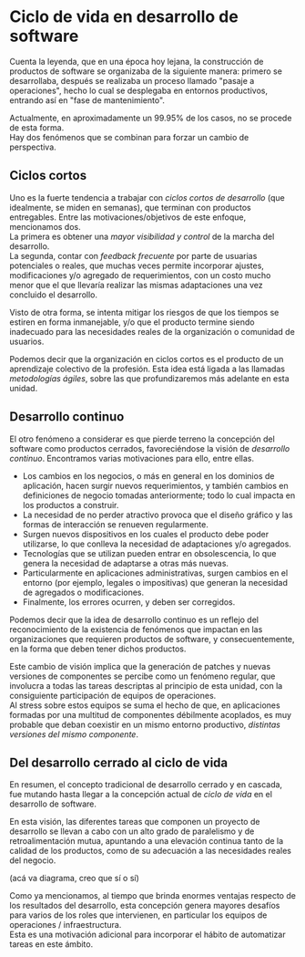# Ciclo de vida en desarrollo de software
Cuenta la leyenda, que en una época hoy lejana, la construcción de productos de software se organizaba de la siguiente manera: primero se desarrollaba, después se realizaba un proceso llamado "pasaje a operaciones", hecho lo cual se desplegaba en entornos productivos, entrando así en "fase de mantenimiento".

Actualmente, en aproximadamente un 99.95% de los casos, no se procede de esta forma.  
Hay dos fenómenos que se combinan para forzar un cambio de perspectiva.


## Ciclos cortos 
Uno es la fuerte tendencia a trabajar con _ciclos cortos de desarrollo_ (que idealmente, se miden en semanas), que terminan con productos entregables.
Entre las motivaciones/objetivos de este enfoque, mencionamos dos.  
La primera es obtener una _mayor visibilidad y control_ de la marcha del desarrollo.  
La segunda, contar con _feedback frecuente_ por parte de usuarias potenciales o reales, que muchas veces permite incorporar ajustes, modificaciones y/o agregado de requerimientos, con un costo mucho menor que el que llevaría realizar las mismas adaptaciones una vez concluido el desarrollo.

Visto de otra forma, se intenta mitigar los riesgos de que los tiempos se estiren en forma inmanejable, y/o que el producto termine siendo inadecuado para las necesidades reales de la organización o comunidad de usuarios.  

Podemos decir que la organización en ciclos cortos es el producto de un aprendizaje colectivo de la profesión. 
Esta idea está ligada a las llamadas _metodologías ágiles_, sobre las que profundizaremos más adelante en esta unidad.


## Desarrollo continuo
El otro fenómeno a considerar es que pierde terreno la concepción del software como productos cerrados, favoreciéndose la visión de _desarrollo continuo_. 
Encontramos varias motivaciones para ello, entre ellas.
- Los cambios en los negocios, o más en general en los dominios de aplicación, hacen surgir nuevos requerimientos, y también cambios en definiciones de negocio tomadas anteriormente; todo lo cual impacta en los productos a construir.
- La necesidad de no perder atractivo provoca que el diseño gráfico y las formas de interacción se renueven regularmente.
- Surgen nuevos dispositivos en los cuales el producto debe poder utilizarse, lo que conlleva la necesidad de adaptaciones y/o agregados.
- Tecnologías que se utilizan pueden entrar en obsolescencia, lo que genera la necesidad de adaptarse a otras más nuevas.
- Particularmente en aplicaciones administrativas, surgen cambios en el entorno (por ejemplo, legales o impositivas) que generan la necesidad de agregados o modificaciones.
- Finalmente, los errores ocurren, y deben ser corregidos.

Podemos decir que la idea de desarrollo continuo es un reflejo del reconocimiento de la existencia de fenómenos que impactan en las organizaciones que requieren  productos de software, y consecuentemente, en la forma que deben tener dichos productos.



Este cambio de visión implica que la generación de patches y nuevas versiones de componentes se percibe como un fenómeno regular, que involucra a todas las tareas descriptas al principio de esta unidad, con la consiguiente participación de equipos de operaciones.  
Al stress sobre estos equipos se suma el hecho de que, en aplicaciones formadas por una multitud de componentes débilmente acoplados, es muy probable que deban coexistir en un mismo entorno productivo, _distintas versiones del mismo componente_.


## Del desarrollo cerrado al ciclo de vida
En resumen, el concepto tradicional de desarrollo cerrado y en cascada, fue mutando hasta llegar a la concepción actual de _ciclo de vida_ en el desarrollo de software.

En esta visión, las diferentes tareas que componen un proyecto de desarrollo se llevan a cabo con un alto grado de paralelismo y de retroalimentación mutua, apuntando a una elevación continua tanto de la calidad de los productos, como de su adecuación a las necesidades reales del negocio.

(acá va diagrama, creo que sí o sí)

Como ya mencionamos, al tiempo que brinda enormes ventajas respecto de los resultados del desarrollo, esta concepción genera mayores desafíos para varios de los roles que intervienen, en particular los equipos de operaciones / infraestructura.  
Esta es una motivación adicional para incorporar el hábito de automatizar tareas en este ámbito.